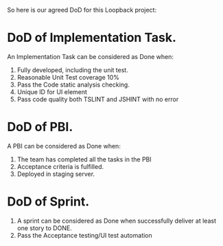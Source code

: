 So here is our agreed DoD for this Loopback project:

# DoD of Implementation Task.
An Implementation Task can be considered as Done when:
1.  Fully developed, including the unit test.  
2.  Reasonable Unit Test coverage 10%
3.  Pass the Code static analysis checking. 
4.  Unique ID for UI element
5.  Pass code quality both TSLINT and JSHINT with no error

# DoD of PBI.
A PBI can be considered as Done when:
1.  The team has completed all the tasks in the PBI
2.  Acceptance criteria is fulfilled.
3.  Deployed in staging server.

# DoD of Sprint.
1. A sprint can be considered as Done when successfully deliver at least one story to DONE.
2. Pass the Acceptance testing/UI test automation